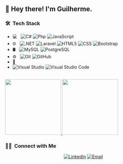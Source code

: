 <h2> 👋 Hey there! I'm Guilherme.</h2>

<h3> 🛠 &nbsp;Tech Stack</h3>

- 💻 &nbsp;
  ![C#](https://img.shields.io/badge/-333333?style=flat&logo=csharp)
  ![Php](https://img.shields.io/badge/-Php-333333?style=flat&logo=php)
  ![JavaScript](https://img.shields.io/badge/-JavaScript-333333?style=flat&logo=javascript)
- 🌐 &nbsp;
  ![.NET](https://img.shields.io/badge/-.NET-333333?style=flat&logo=dotnet)
  ![Laravel](https://img.shields.io/badge/-Laravel-333333?style=flat&logo=laravel)
  ![HTML5](https://img.shields.io/badge/-HTML5-333333?style=flat&logo=HTML5)
  ![CSS](https://img.shields.io/badge/-CSS-333333?style=flat&logo=CSS3&logoColor=1572B6)
  ![Bootstrap](https://img.shields.io/badge/-Bootstrap-333333?style=flat&logo=bootstrap&logoColor=563D7C)
- 🛢 &nbsp;
  ![MySQL](https://img.shields.io/badge/-MySQL-333333?style=flat&logo=mysql)
  ![PostgreSQL](https://img.shields.io/badge/-PostgreSQL-333333?style=flat&logo=postgresql)
- ⚙️ &nbsp;
  ![Git](https://img.shields.io/badge/-Git-333333?style=flat&logo=git)
  ![GitHub](https://img.shields.io/badge/-GitHub-333333?style=flat&logo=github)
- 🔧 &nbsp;
- ![Visual Studio](https://img.shields.io/badge/-VisualStudio-333333?style=flat&logo=visualstudio)
  ![Visual Studio Code](https://img.shields.io/badge/-Visual%20Studio%20Code-333333?style=flat&logo=visual-studio-code&logoColor=007ACC)

<br/>

<a href="https://github.com/guilhermetj">
  <img height="180em" src="https://github-readme-stats.vercel.app/api?username=guilhermetj&theme=buefy&show_icons=true" />
  <img height="180em" src="https://github-readme-stats.vercel.app/api/top-langs/?username=guilhermetj&theme=buefy&layout=compact" />
</a>

<br/>

<h3> 🤝🏻 &nbsp;Connect with Me </h3>

<p align="center">
<a href="https://www.linkedin.com/in/guilherme-pereira-2b9195193/"><img alt="LinkedIn" src="https://img.shields.io/badge/LinkedIn-Guilherme%20Pereira-blue?style=flat-square&logo=linkedin"></a>	
<a href="mailto:guips1998@gmail.com"><img alt="Email" src="https://img.shields.io/badge/Email-guips1998@gmail.com-blue?style=flat-square&logo=gmail"></a>
</p>
